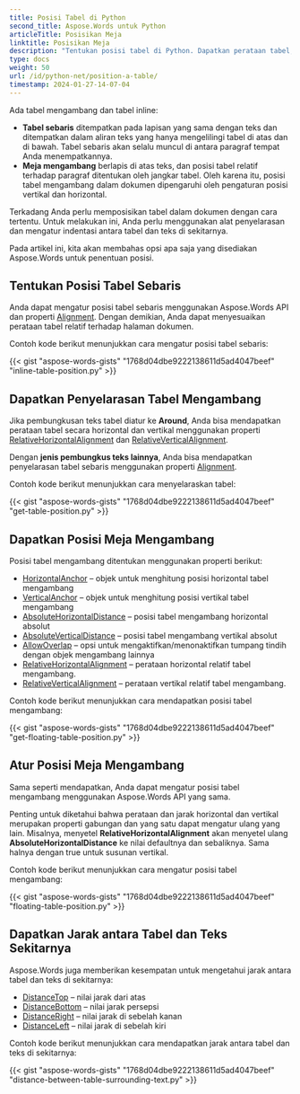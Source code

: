 ```yaml
---
title: Posisi Tabel di Python
second_title: Aspose.Words untuk Python
articleTitle: Posisikan Meja
linktitle: Posisikan Meja
description: "Tentukan posisi tabel di Python. Dapatkan perataan tabel, dapatkan dan atur posisi tabel mengambang menggunakan Python."
type: docs
weight: 50
url: /id/python-net/position-a-table/
timestamp: 2024-01-27-14-07-04
---
```


Ada tabel mengambang dan tabel inline:

* **Tabel sebaris** ditempatkan pada lapisan yang sama dengan teks dan ditempatkan dalam aliran teks yang hanya mengelilingi tabel di atas dan di bawah. Tabel sebaris akan selalu muncul di antara paragraf tempat Anda menempatkannya.
* **Meja mengambang** berlapis di atas teks, dan posisi tabel relatif terhadap paragraf ditentukan oleh jangkar tabel. Oleh karena itu, posisi tabel mengambang dalam dokumen dipengaruhi oleh pengaturan posisi vertikal dan horizontal.

Terkadang Anda perlu memposisikan tabel dalam dokumen dengan cara tertentu. Untuk melakukan ini, Anda perlu menggunakan alat penyelarasan dan mengatur indentasi antara tabel dan teks di sekitarnya.

Pada artikel ini, kita akan membahas opsi apa saja yang disediakan Aspose.Words untuk penentuan posisi.

## Tentukan Posisi Tabel Sebaris

Anda dapat mengatur posisi tabel sebaris menggunakan Aspose.Words API dan properti [Alignment](https://reference.aspose.com/words/python-net/aspose.words.tables/table/alignment/). Dengan demikian, Anda dapat menyesuaikan perataan tabel relatif terhadap halaman dokumen.

Contoh kode berikut menunjukkan cara mengatur posisi tabel sebaris:

{{< gist "aspose-words-gists" "1768d04dbe9222138611d5ad4047beef" "inline-table-position.py" >}}

## Dapatkan Penyelarasan Tabel Mengambang

Jika pembungkusan teks tabel diatur ke **Around**, Anda bisa mendapatkan perataan tabel secara horizontal dan vertikal menggunakan properti [RelativeHorizontalAlignment](https://reference.aspose.com/words/python-net/aspose.words.tables/table/relative_horizontal_alignment/) dan [RelativeVerticalAlignment](https://reference.aspose.com/words/python-net/aspose.words.tables/table/relative_vertical_alignment/).

Dengan **jenis pembungkus teks lainnya**, Anda bisa mendapatkan penyelarasan tabel sebaris menggunakan properti [Alignment](https://reference.aspose.com/words/python-net/aspose.words.tables/table/alignment/).

Contoh kode berikut menunjukkan cara menyelaraskan tabel:

{{< gist "aspose-words-gists" "1768d04dbe9222138611d5ad4047beef" "get-table-position.py" >}}

## Dapatkan Posisi Meja Mengambang

 Posisi tabel mengambang ditentukan menggunakan properti berikut:

* [HorizontalAnchor](https://reference.aspose.com/words/python-net/aspose.words.tables/table/horizontal_anchor/) – objek untuk menghitung posisi horizontal tabel mengambang
* [VerticalAnchor](https://reference.aspose.com/words/python-net/aspose.words.tables/table/vertical_anchor/) – objek untuk menghitung posisi vertikal tabel mengambang
* [AbsoluteHorizontalDistance](https://reference.aspose.com/words/python-net/aspose.words.tables/table/absolute_horizontal_distance/) – posisi tabel mengambang horizontal absolut
* [AbsoluteVerticalDistance](https://reference.aspose.com/words/python-net/aspose.words.tables/table/absolute_vertical_distance/) – posisi tabel mengambang vertikal absolut
* [AllowOverlap](https://reference.aspose.com/words/python-net/aspose.words.tables/table/allow_overlap/) – opsi untuk mengaktifkan/menonaktifkan tumpang tindih dengan objek mengambang lainnya
* [RelativeHorizontalAlignment](https://reference.aspose.com/words/python-net/aspose.words.tables/table/relative_horizontal_alignment/) – perataan horizontal relatif tabel mengambang.
* [RelativeVerticalAlignment](https://reference.aspose.com/words/python-net/aspose.words.tables/table/relative_vertical_alignment/) – perataan vertikal relatif tabel mengambang.

Contoh kode berikut menunjukkan cara mendapatkan posisi tabel mengambang:

{{< gist "aspose-words-gists" "1768d04dbe9222138611d5ad4047beef" "get-floating-table-position.py" >}}

## Atur Posisi Meja Mengambang

Sama seperti mendapatkan, Anda dapat mengatur posisi tabel mengambang menggunakan Aspose.Words API yang sama.

Penting untuk diketahui bahwa perataan dan jarak horizontal dan vertikal merupakan properti gabungan dan yang satu dapat mengatur ulang yang lain. Misalnya, menyetel **RelativeHorizontalAlignment** akan menyetel ulang **AbsoluteHorizontalDistance** ke nilai defaultnya dan sebaliknya. Sama halnya dengan true untuk susunan vertikal.

Contoh kode berikut menunjukkan cara mengatur posisi tabel mengambang:

{{< gist "aspose-words-gists" "1768d04dbe9222138611d5ad4047beef" "floating-table-position.py" >}}

## Dapatkan Jarak antara Tabel dan Teks Sekitarnya

Aspose.Words juga memberikan kesempatan untuk mengetahui jarak antara tabel dan teks di sekitarnya:

- [DistanceTop](https://reference.aspose.com/words/python-net/aspose.words.tables/table/distance_top/) – nilai jarak dari atas
- [DistanceBottom](https://reference.aspose.com/words/python-net/aspose.words.tables/table/distance_bottom/) – nilai jarak persepsi
- [DistanceRight](https://reference.aspose.com/words/python-net/aspose.words.tables/table/distance_right/) – nilai jarak di sebelah kanan
- [DistanceLeft](https://reference.aspose.com/words/python-net/aspose.words.tables/table/distance_left/) – nilai jarak di sebelah kiri

Contoh kode berikut menunjukkan cara mendapatkan jarak antara tabel dan teks di sekitarnya:

{{< gist "aspose-words-gists" "1768d04dbe9222138611d5ad4047beef" "distance-between-table-surrounding-text.py" >}}
